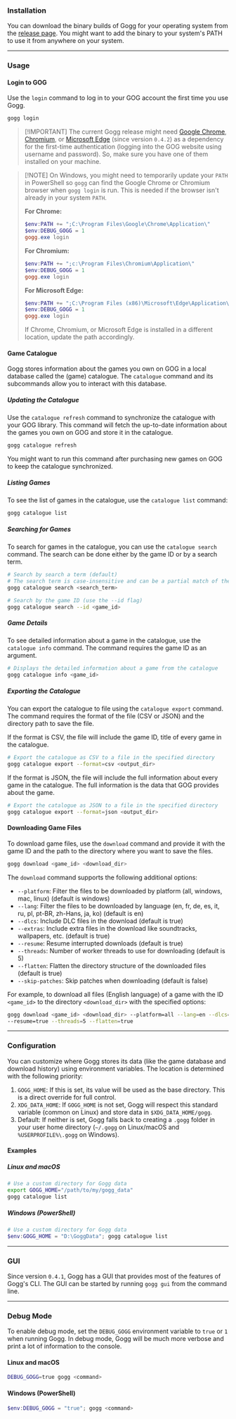 ### Installation

You can download the binary builds of Gogg for your operating system
from the [release page](https://github.com/habedi/gogg/releases).
You might want to add the binary to your system's PATH to use it from anywhere on your system.

---

### Usage

#### Login to GOG

Use the `login` command to log in to your GOG account the first time you use Gogg.

```sh
gogg login
````

> [\!IMPORTANT]
> The current Gogg release might need [Google Chrome](https://www.google.com/chrome/),
> [Chromium](https://www.chromium.org/), or [Microsoft Edge](https://www.microsoft.com/edge) (since version `0.4.2`)
> as a dependency for the first-time authentication (logging into the GOG website using username and password).
> So, make sure you have one of them installed on your machine.

> [\!NOTE]
> On Windows, you might need to temporarily update your `PATH` in PowerShell so `gogg` can find the
> Google Chrome or Chromium browser when `gogg login` is run.
> This is needed if the browser isn't already in your system `PATH`.
>
> **For Chrome:**
>
> ```powershell
> $env:PATH += ";C:\Program Files\Google\Chrome\Application\"
> $env:DEBUG_GOGG = 1
> gogg.exe login
> ```
>
> **For Chromium:**
>
> ```powershell
> $env:PATH += ";c:\Program Files\Chromium\Application\"
> $env:DEBUG_GOGG = 1
> gogg.exe login
> ```
>
> **For Microsoft Edge:**
>
> ```powershell
> $env:PATH += ";C:\Program Files (x86)\Microsoft\Edge\Application\"
> $env:DEBUG_GOGG = 1
> gogg.exe login
> ```
>
> If Chrome, Chromium, or Microsoft Edge is installed in a different location, update the path accordingly.

#### Game Catalogue

Gogg stores information about the games you own on GOG in a local database called the (game) catalogue.
The `catalogue` command and its subcommands allow you to interact with this database.

##### Updating the Catalogue

Use the `catalogue refresh` command to synchronize the catalogue with your GOG library.
This command will fetch the up-to-date information about the games you own on GOG and store it in the catalogue.

```sh
gogg catalogue refresh
```

You might want to run this command after purchasing new games on GOG to keep the catalogue synchronized.

##### Listing Games

To see the list of games in the catalogue, use the `catalogue list` command:

```sh
gogg catalogue list
```

##### Searching for Games

To search for games in the catalogue, you can use the `catalogue search` command.
The search can be done either by the game ID or by a search term.

```sh
# Search by search a term (default)
# The search term is case-insensitive and can be a partial match of the game title
gogg catalogue search <search_term>
```

```sh
# Search by the game ID (use the --id flag)
gogg catalogue search --id <game_id>
```

##### Game Details

To see detailed information about a game in the catalogue, use the `catalogue info` command.
The command requires the game ID as an argument.

```sh
# Displays the detailed information about a game from the catalogue
gogg catalogue info <game_id>
```

##### Exporting the Catalogue

You can export the catalogue to file using the `catalogue export` command.
The command requires the format of the file (CSV or JSON) and the directory path to save the file.

If the format is CSV, the file will include the game ID, title of every game in the catalogue.

```sh
# Export the catalogue as CSV to a file in the specified directory
gogg catalogue export --format=csv <output_dir>
```

If the format is JSON, the file will include the full information about every game in the catalogue.
The full information is the data that GOG provides about the game.

```sh
# Export the catalogue as JSON to a file in the specified directory
gogg catalogue export --format=json <output_dir>
```

#### Downloading Game Files

To download game files, use the `download` command and provide it with the game ID and the path to the directory
where you want to save the files.

```sh
gogg download <game_id> <download_dir>
```

The `download` command supports the following additional options:

- `--platform`: Filter the files to be downloaded by platform (all, windows, mac, linux) (default is windows)
- `--lang`: Filter the files to be downloaded by language (en, fr, de, es, it, ru, pl, pt-BR, zh-Hans, ja, ko) (default
  is en)
- `--dlcs`: Include DLC files in the download (default is true)
- `--extras`: Include extra files in the download like soundtracks, wallpapers, etc. (default is true)
- `--resume`: Resume interrupted downloads (default is true)
- `--threads`: Number of worker threads to use for downloading (default is 5)
- `--flatten`: Flatten the directory structure of the downloaded files (default is true)
- `--skip-patches`: Skip patches when downloading (default is false)

For example, to download all files (English language) of a game with the ID `<game_id>` to the directory
`<download_dir>` with the specified options:

```sh
gogg download <game_id> <download_dir> --platform=all --lang=en --dlcs=true --extras=true \
--resume=true --threads=5 --flatten=true
```

-----

### Configuration

You can customize where Gogg stores its data (like the game database and download history) using environment variables.
The location is determined with the following priority:

1. `GOGG_HOME`: If this is set, its value will be used as the base directory.
   This is a direct override for full control.
2. `XDG_DATA_HOME`: If `GOGG_HOME` is not set, Gogg will respect this standard variable (common on Linux) and store
   data in `$XDG_DATA_HOME/gogg`.
3. Default: If neither is set, Gogg falls back to creating a `.gogg` folder in your user home directory (`~/.gogg`
   on Linux/macOS and `%USERPROFILE%\.gogg` on Windows).

#### Examples

##### Linux and macOS

```sh
# Use a custom directory for Gogg data
export GOGG_HOME="/path/to/my/gogg_data"
gogg catalogue list
```

##### Windows (PowerShell)

```powershell
# Use a custom directory for Gogg data
$env:GOGG_HOME = "D:\GoggData"; gogg catalogue list
```

-----

### GUI

Since version `0.4.1`, Gogg has a GUI that provides most of the features of Gogg's CLI.
The GUI can be started by running `gogg gui` from the command line.

-----

### Debug Mode

To enable debug mode, set the `DEBUG_GOGG` environment variable to `true` or `1` when running Gogg.
In debug mode, Gogg will be much more verbose and print a lot of information to the console.

#### Linux and macOS

```sh
DEBUG_GOGG=true gogg <command>
```

#### Windows (PowerShell)

```powershell
$env:DEBUG_GOGG = "true"; gogg <command>
```

